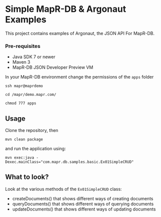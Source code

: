 # Simple MapR-DB & Argonaut Examples

This project contains examples of Argonaut, the JSON API For MapR-DB.


### Pre-requisites

* Java SDK 7 or newer
* Maven 3
* MapR-DB JSON Developer Preview VM

In your MapR-DB environment change the permissions of the `apps` folder

```
ssh mapr@maprdemo
 
cd /mapr/demo.mapr.com/

chmod 777 apps
```


## Usage

Clone the repository, then

```
mvn clean package
```

and run the application using:

```
mvn exec:java -Dexec.mainClass="com.mapr.db.samples.basic.Ex01SimpleCRUD"
```


## What to look?

Look at the various methods of the `Ex01SimpleCRUD` class:

* createDocuments() that shows different ways of creating documents
* queryDocuments() that shows different ways of querying documents
* updateDocuments() that shows different ways of updating documents


